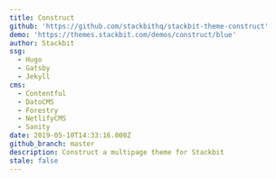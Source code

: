 ```yaml
---
title: Construct
github: 'https://github.com/stackbithq/stackbit-theme-construct'
demo: 'https://themes.stackbit.com/demos/construct/blue'
author: Stackbit
ssg:
  - Hugo
  - Gatsby
  - Jekyll
cms:
  - Contentful
  - DatoCMS
  - Forestry
  - NetlifyCMS
  - Sanity
date: 2019-05-10T14:33:16.000Z
github_branch: master
description: Construct a multipage theme for Stackbit
stale: false
---
```

